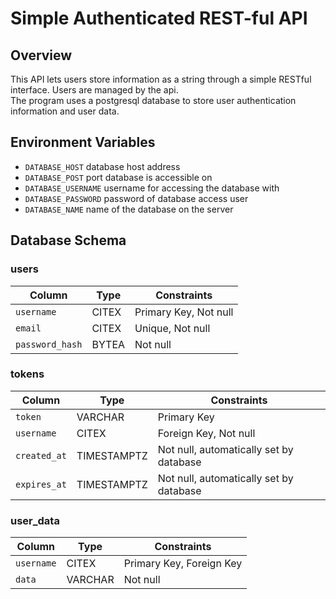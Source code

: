 # Simple Authenticated REST-ful API

## Overview

This API lets users store information as a string through a simple RESTful interface. Users are managed by the api.  
The program uses a postgresql database to store user authentication information and user data.

## Environment Variables

- `DATABASE_HOST` database host address
- `DATABASE_POST` port database is accessible on
- `DATABASE_USERNAME` username for accessing the database with
- `DATABASE_PASSWORD` password of database access user
- `DATABASE_NAME` name of the database on the server

## Database Schema

### users

| Column          | Type  | Constraints           |
| --------------- | ----- | --------------------- |
| `username`      | CITEX | Primary Key, Not null |
| `email`         | CITEX | Unique, Not null      |
| `password_hash` | BYTEA | Not null              |

### tokens

| Column       | Type        | Constraints                             |
| ------------ | ----------- | --------------------------------------- |
| `token`      | VARCHAR     | Primary Key                             |
| `username`   | CITEX       | Foreign Key, Not null                   |
| `created_at` | TIMESTAMPTZ | Not null, automatically set by database |
| `expires_at` | TIMESTAMPTZ | Not null, automatically set by database |

### user_data

| Column     | Type    | Constraints              |
| ---------- | ------- | ------------------------ |
| `username` | CITEX   | Primary Key, Foreign Key |
| `data`     | VARCHAR | Not null                 |
